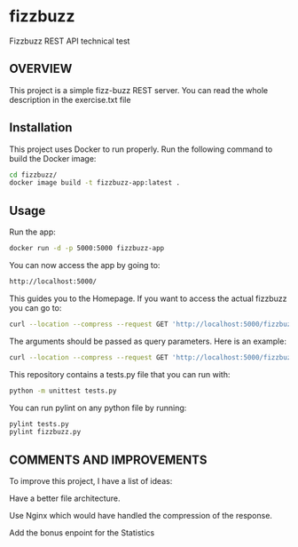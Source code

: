 # fizzbuzz
Fizzbuzz REST API technical test

## OVERVIEW

This project is a simple fizz-buzz REST server.
You can read the whole description in the exercise.txt file

## Installation

This project uses Docker to run properly. Run the following command to build the Docker image:


```bash
cd fizzbuzz/
docker image build -t fizzbuzz-app:latest .
```

## Usage

Run the app:
```bash
docker run -d -p 5000:5000 fizzbuzz-app
```

You can now access the app by going to:

```bash
http://localhost:5000/
```
This guides you to the Homepage. If you want to access the actual fizzbuzz you can go to:

```bash
curl --location --compress --request GET 'http://localhost:5000/fizzbuzz'
```
The arguments should be passed as query parameters. Here is an example:

```bash
curl --location --compress --request GET 'http://localhost:5000/fizzbuzz?int1=3&int2=5&limit=30&str1=fizz&str2=buzz'
```

This repository contains a tests.py file that you can run with:

```bash
python -m unittest tests.py
```

You can run pylint on any python file by running:

```bash
pylint tests.py
pylint fizzbuzz.py
```

## COMMENTS AND IMPROVEMENTS

To improve this project, I have a list of ideas:

Have a better file architecture.

Use Nginx which would have handled the compression of the response.

Add the bonus enpoint for the Statistics